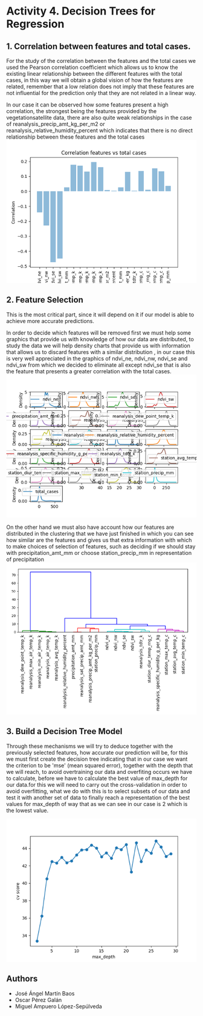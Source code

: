 # Activity 4. Decision Trees for Regression

## 1. Correlation between features and total cases.
For the study of the correlation between the features and the total cases we used the Pearson correlation coefficient which allows us to know the existing linear relationship between the different features with the total cases, in this way we will obtain a global vision of how the features are related, remember that a low relation does not imply that these features are not influential for the prediction only that they are not related in a linear way.

In our case it can be observed how some features present a high correlation, the strongest being the features provided by the vegetationsatellite data, there are also quite weak relationships in the case of reanalysis_precip_amt_kg_per_m2 or
reanalysis_relative_humidity_percent which indicates that there is no direct relationship between these features and the total cases
![Correlations](images/correlation.png)

## 2. Feature Selection
This is the most critical part, since it will depend on it if our model is able to achieve more accurate predictions.

In order to decide which features will be removed first we must help some graphics that provide us with knowledge of how our data are distributed, to study the data we will help density charts that provide us with information that allows us to discard features with a similar distribution , in our case this is very well appreciated in the graphics of ndvi_ne, ndvi_nw, ndvi_se and ndvi_sw from which we decided to eliminate all except ndvi_se that is also the feature that presents a greater correlation with the total cases.
![Density_Plot](images/Density_Plot.png)

On the other hand we must also have account how our features are distributed in the clustering that we have just finished in which you can see how similar are the features and gives us that extra information with which to make choices of selection of features, such as deciding if we should stay with precipitation_amt_mm or choose station_precip_mm in representation of precipitation
![Clustering_features](images/clustering_features.png)


## 3. Build a Decision Tree Model
Through these mechanisms we will try to deduce together with the previously selected features, how accurate our prediction will be, for this we must first create the decision tree indicating that in our case we want the criterion to be 'mse' (mean squared error), together with the depth that we will reach, to avoid overtraining our data and overfiting occurs we have to calculate, before we have to calculate the best value of max_depth for our data.for this we will need to carry out the cross-validation in order to avoid overfitting, what we do with this is to select subsets of our data and test it with another set of data to finally reach a representation of the best values for max_depth of way that as we can see in our case is 2 which is the lowest value.

![Cross_Validation](images/Cross_Validation.png)



## Authors
* José Ángel Martín Baos
* Oscar Pérez Galán
* Miguel Ampuero López-Sepúlveda
